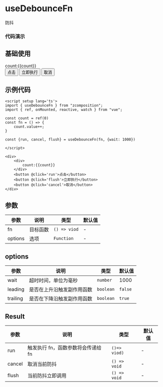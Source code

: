 # useDebounceFn

防抖

### 代码演示

## 基础使用

<script setup lang='ts'>
import { useDebounceFn } from "zcomposition";
import { ref, onMounted, reactive, watch } from "vue";

const count = ref(0)
const fn = () => {
    count.value++;
}

const {run, cancel, flush} = useDebounceFn(fn, {wait: 1000,})

</script>

<div>
    <div>
        count:{{count}}
    </div>
    <button @click='run'>点击</button>
    <button @click='flush'>立即执行</button>
    <button @click='cancel'>取消</button>
</div>

## 示例代码

```vue
<script setup lang='ts'>
import { useDebounceFn } from "zcomposition";
import { ref, onMounted, reactive, watch } from "vue";

const count = ref(0)
const fn = () => {
    count.value++;
}

const {run, cancel, flush} = useDebounceFn(fn, {wait: 1000})

</script>

<div>
    <div>
        count:{{count}}
    </div>
    <button @click='run'>点击</button>
    <button @click='flush'>立即执行</button>
    <button @click='cancel'>取消</button>
</div>
```

## 参数

| 参数      | 说明                      | 类型                   | 默认值 |
| -------   | ------------------------- | ---------------------- | ------ |
| fn     | 目标函数           | `() => viod` | -                |
| options     | 选项             | `Function` | -                |

## options

| 参数      | 说明                      | 类型                   | 默认值 |
| -------   | ------------------------- | ---------------------- | ------ |
| wait    | 超时时间，单位为毫秒            | `number` | 1000     |
| leading    | 是否在上升沿触发副作用函数         | `boolean` | `false`     |
| trailing    | 是否在下降沿触发副作用函数        | `boolean` | `true`    |

## Result

| 参数      | 说明                      | 类型                   | 默认值 |
| -------   | ------------------------- | ---------------------- | ------ |
| run    | 触发执行 fn，函数参数将会传递给 fn     | `()=> viod)` | -    |
| cancel    | 取消当前防抖         | `() => void` | -     |
| flush    | 当前防抖立即调用        | `() => void` | -   |




